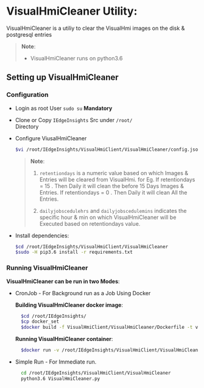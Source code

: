 # VisualHmiCleaner Utility:

VisualHmiCleaner is a utiliy to clear the VisualHmi images on the disk & postgresql entries

> **Note**:
> * VisualHmiCleaner runs on python3.6

## Setting up VisualHmiCleaner

### Configuration

  * Login as root User `sudo su`  **Mandatory**

  * Clone or Copy `IEdgeInsights` Src under `/root/`    
    Directory

  * Configure ViusalHmiCleaner
    ```sh
    $vi /root/IEdgeInsights/VisualHmiClient/VisualHmiCleaner/config.json
    ```

    >**Note**:
    >1. `retentiondays` is a numeric value based on which Images & Entries will be cleared from 
    >    VisualHmi.
    >    for Eg.
    >    If retentiondays = 15 . Then Daily it will clean the before 15 Days Images & Entries.
    >    If retentiondays = 0 . Then Daily it will clean All the Entries.
    >
    >2. `dailyjobscedulehrs` and `dailyjobscedulemins` indicates the specific hour & min on which 
    >    VisualHmiCleaner will be Executed based on retentiondays value.

  * Install dependencies:
    ```sh
    $cd /root/IEdgeInsights/VisualHmiClient/VisualHmiCleaner
    $sudo -H pip3.6 install -r requirements.txt
    ```

### Running VisualHmiCleaner 

**VisualHmiCleaner can be run in two Modes**:
  * CronJob - For Background run as a Job Using Docker

    **Building VisualHmiCleaner docker image**:
    ```sh
      $cd /root/IEdgeInsights/
      $cp docker_set
      $docker build -f VisualHmiClient/VisualHmiCleaner/Dockerfile -t visualhmicleaner .
    ```

    **Running VisualHmiCleaner container**:
    ```sh
      $docker run -v /root/IEdgeInsights/VisualHmiClient/VisualHmiCleaner/config.json:/eta/VisualHmiClient/VisualHmiCleaner/config.json -v /root/saved_images:/root/saved_images -v /root/IEdgeInsights/VisualHmiClient/VisualHmiCleaner/logs:/eta/VisualHmiClient/VisualHmiCleaner/logs --privileged=true --network host --name visualhmicleanernew -itd visualhmicleanernew -m docker -cron
    ```
  * Simple Run - For Immediate run.
    ```sh
      cd /root/IEdgeInsights/VisualHmiClient/VisualHmiCleaner
      python3.6 VisualHmiCleaner.py
    ```
